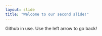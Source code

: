 ```yaml
---
layout: slide
title: "Welcome to our second slide!"
---
```

Github in use.
Use the left arrow to go back!
